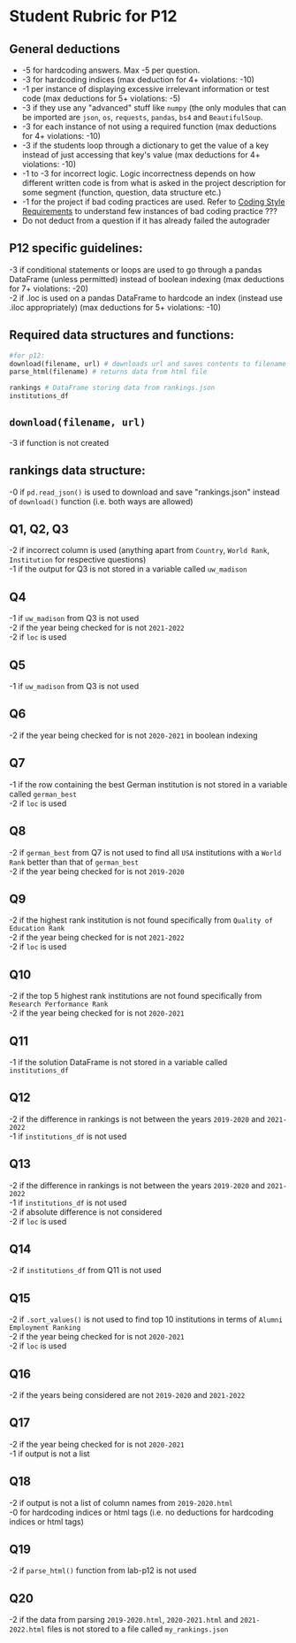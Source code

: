 # Student Rubric for P12

## General deductions
- -5 for hardcoding answers. Max -5 per question.   
- -3 for hardcoding indices (max deduction for 4+ violations: -10)  
- -1 per instance of displaying excessive irrelevant information or test code (max deductions for 5+ violations: -5)
- -3 if they use any "advanced" stuff like `numpy` (the only modules that can be imported are `json`, `os`, `requests`, `pandas`, `bs4` and `BeautifulSoup`.         
- -3 for each instance of not using a required function (max deductions for 4+ violations: -10)   
- -3 if the students loop through a dictionary to get the value of a key instead of just accessing that key's value (max deductions for 4+ violations: -10)  
- -1 to -3 for incorrect logic. Logic incorrectness depends on how different written code is from what is asked in the project description for some segment (function, question, data structure etc.)   
- -1 for the project if bad coding practices are used. Refer to [Coding Style Requirements](https://github.com/msyamkumar/cs220-s22-projectDesign/tree/p12-refresh/p12#coding-style-requirements) to understand few instances of bad coding practice  ???     
- Do not deduct from a question if it has already failed the autograder   

## P12 specific guidelines:
-3 if conditional statements or loops are used to go through a pandas DataFrame (unless permitted) instead of boolean indexing (max deductions for 7+ violations: -20)                            
-2 if .loc is used on a pandas DataFrame to hardcode an index (instead use .iloc appropriately) (max deductions for 5+ violations: -10)     

## Required data structures and functions:

```python   
#for p12:
download(filename, url) # downloads url and saves contents to filename    
parse_html(filename) # returns data from html file  

rankings # DataFrame storing data from rankings.json    
institutions_df
```     

## `download(filename, url)`     
-3 if function is not created

## rankings data structure:
-0 if `pd.read_json()` is used to download and save "rankings.json" instead of `download()` function (i.e. both ways are allowed)           

## Q1, Q2, Q3						
-2 if incorrect column is used (anything apart from `Country`, `World Rank`, `Institution` for respective questions)           
-1 if the output for Q3 is not stored in a variable called `uw_madison`    

## Q4   		                    					
-1 if `uw_madison` from Q3 is not used   
-2 if the year being checked for is not `2021-2022`   
-2 if `loc` is used  

## Q5         
-1 if `uw_madison` from Q3 is not used                         

## Q6           
-2 if the year being checked for is not `2020-2021` in boolean indexing  

## Q7    
-1 if the row containing the best German institution is not stored in a variable called `german_best`  
-2 if `loc` is used  

## Q8     
-2 if `german_best` from Q7 is not used to find all `USA` institutions with a `World Rank` better than that of `german_best`       
-2 if the year being checked for is not `2019-2020`    

## Q9   
-2 if the highest rank institution is not found specifically from `Quality of Education Rank`  
-2 if the year being checked for is not `2021-2022`   
-2 if `loc` is used

## Q10     
-2 if the top 5 highest rank institutions are not found specifically from `Research Performance Rank`   
-2 if the year being checked for is not `2020-2021`        

## Q11   
-1 if the solution DataFrame is not stored in a variable called `institutions_df`       
  
## Q12     
-2 if the difference in rankings is not between the years `2019-2020` and `2021-2022`     
-1 if `institutions_df` is not used   
   
## Q13     
-2 if the difference in rankings is not between the years `2019-2020` and `2021-2022`     
-1 if `institutions_df` is not used       
-2 if absolute difference is not considered     
-2 if `loc` is used

## Q14    
-2 if `institutions_df` from Q11 is not used     

## Q15
-2 if `.sort_values()` is not used to find top 10 institutions in terms of `Alumni Employment Ranking`  
-2 if the year being checked for is not `2020-2021`   
-2 if `loc` is used  

## Q16   
-2 if the years being considered are not `2019-2020` and `2021-2022`     

## Q17
-2 if the year being checked for is not `2020-2021`   
-1 if output is not a list    

## Q18
-2 if output is not a list of column names from `2019-2020.html`            
-0 for hardcoding indices or html tags (i.e. no deductions for hardcoding indices or html tags)     

## Q19
-2 if `parse_html()` function from lab-p12 is not used          

## Q20   
-2 if the data from parsing `2019-2020.html`, `2020-2021.html` and `2021-2022.html` files is not stored to a file called `my_rankings.json`    
